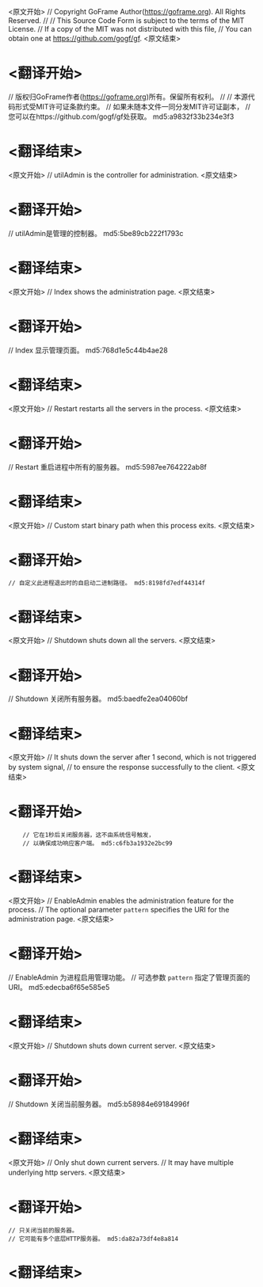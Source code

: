 
<原文开始>
// Copyright GoFrame Author(https://goframe.org). All Rights Reserved.
//
// This Source Code Form is subject to the terms of the MIT License.
// If a copy of the MIT was not distributed with this file,
// You can obtain one at https://github.com/gogf/gf.
<原文结束>

# <翻译开始>
// 版权归GoFrame作者(https://goframe.org)所有。保留所有权利。
//
// 本源代码形式受MIT许可证条款约束。
// 如果未随本文件一同分发MIT许可证副本，
// 您可以在https://github.com/gogf/gf处获取。 md5:a9832f33b234e3f3
# <翻译结束>


<原文开始>
// utilAdmin is the controller for administration.
<原文结束>

# <翻译开始>
// utilAdmin是管理的控制器。 md5:5be89cb222f1793c
# <翻译结束>


<原文开始>
// Index shows the administration page.
<原文结束>

# <翻译开始>
// Index 显示管理页面。 md5:768d1e5c44b4ae28
# <翻译结束>


<原文开始>
// Restart restarts all the servers in the process.
<原文结束>

# <翻译开始>
// Restart 重启进程中所有的服务器。 md5:5987ee764222ab8f
# <翻译结束>


<原文开始>
// Custom start binary path when this process exits.
<原文结束>

# <翻译开始>
	// 自定义此进程退出时的自启动二进制路径。 md5:8198fd7edf44314f
# <翻译结束>


<原文开始>
// Shutdown shuts down all the servers.
<原文结束>

# <翻译开始>
// Shutdown 关闭所有服务器。 md5:baedfe2ea04060bf
# <翻译结束>


<原文开始>
		// It shuts down the server after 1 second, which is not triggered by system signal,
		// to ensure the response successfully to the client.
<原文结束>

# <翻译开始>
		// 它在1秒后关闭服务器，这不由系统信号触发，
		// 以确保成功响应客户端。 md5:c6fb3a1932e2bc99
# <翻译结束>


<原文开始>
// EnableAdmin enables the administration feature for the process.
// The optional parameter `pattern` specifies the URI for the administration page.
<原文结束>

# <翻译开始>
// EnableAdmin 为进程启用管理功能。
// 可选参数 `pattern` 指定了管理页面的 URI。 md5:edecba6f65e585e5
# <翻译结束>


<原文开始>
// Shutdown shuts down current server.
<原文结束>

# <翻译开始>
// Shutdown 关闭当前服务器。 md5:b58984e69184996f
# <翻译结束>


<原文开始>
	// Only shut down current servers.
	// It may have multiple underlying http servers.
<原文结束>

# <翻译开始>
	// 只关闭当前的服务器。
	// 它可能有多个底层HTTP服务器。 md5:da82a73df4e8a814
# <翻译结束>

